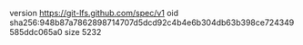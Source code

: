 version https://git-lfs.github.com/spec/v1
oid sha256:948b87a7862898714707d5dcd92c4b4e6b304db63b398ce724349585ddc065a0
size 5232
